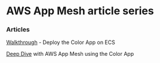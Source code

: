 # AWS App Mesh article series

### Articles

[Walkthrough] - Deploy the Color App on ECS

[Deep Dive] with AWS App Mesh using the Color App


[Deep Dive]: ./deepdive.md
[Walkthrough]: ./walkthrough.md
